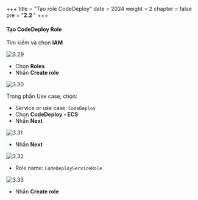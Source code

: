 +++
title = "Tạo role CodeDeploy"
date = 2024
weight = 2
chapter = false
pre = "<b>2.2 </b>"
+++

#### Tạo CodeDeploy Role

Tìm kiếm và chọn **IAM**

![3.29](/images/2-preparation/3.29.png)

- Chọn **Roles**
- Nhấn **Create role**

![3.30](/images/2-preparation/3.30.png)

Trong phần Use case, chọn:

- Service or use case: `CodeDeploy`
- Chọn **CodeDeploy - ECS**
- Nhấn **Next**

![3.31](/images/2-preparation/3.31.png)

- Nhấn **Next**

![3.32](/images/2-preparation/3.32.png)

- Role name: `CodeDeployServiceRole`

![3.33](/images/2-preparation/3.33.png)

- Nhấn **Create role**
